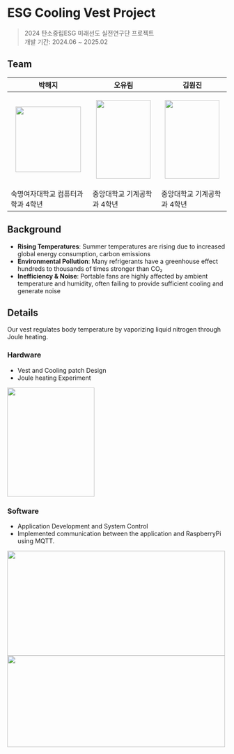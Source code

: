# ESG Cooling Vest Project

>2024 탄소중립ESG 미래선도 실전연구단 프로젝트\
개발 기간: 2024.06 ~ 2025.02

## Team

| 박해지 | 오유림 | 김원진 |
| --- | --- | --- |
| <p align="center"><img src="https://i.postimg.cc/NFWsq98V/image.jpg" width="150" height="150"/></p>| <p align="center"><img src="https://i.postimg.cc/7hVWypy2/download.png" width="125" height="180"/></p> | <p align="center"><img src="https://i.postimg.cc/7hVWypy2/download.png" width="125" height="180"/></p> |
| 숙명여자대학교 컴퓨터과학과 4학년 | 중앙대학교 기계공학과 4학년 | 중앙대학교 기계공학과 4학년 |

## Background
- **Rising Temperatures**: Summer temperatures are rising due to increased global energy consumption, carbon emissions
- **Environmental Pollution**: Many refrigerants have a greenhouse effect hundreds to thousands of times stronger than CO₂
- **Inefficiency & Noise**: Portable fans are highly affected by ambient temperature and humidity, often failing to provide sufficient cooling and generate noise

## Details
Our vest regulates body temperature by vaporizing liquid nitrogen through Joule heating.

### Hardware
- Vest and Cooling patch Design
- Joule heating Experiment

<img src="https://i.postimg.cc/QMvVrdQR/2025-03-21-6-01-02.png" width="200" height="250"/>

### Software
- Application Development and System Control
- Implemented communication between the application and RaspberryPi using MQTT.

<img src="https://i.postimg.cc/L4J58fCG/2025-03-21-6-17-12.png" width="500" height="240"/>
<img src="https://i.postimg.cc/0NCxV5tY/2025-03-21-6-16-23.png" width="500" height="210"/>
